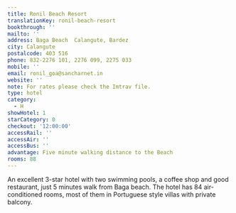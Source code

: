 ```yaml
---
title: Ronil Beach Resort
translationKey: ronil-beach-resort
bookthrough: ''
mailto: ''
address: Baga Beach  Calangute, Bardez
city: Calangute
postalcode: 403 516
phone: 832-2276 101, 2276 099, 2275 033
mobile: ''
email: ronil_goa@sancharnet.in
website: ''
note: For rates please check the Imtrav file.
type: hotel
category:
  - H
showHotel: 1
starCategory: 0
checkout: '12:00:00'
accessRail: ''
accessAir: ''
accessBus: ''
advantage: Five minute walking distance to the Beach
rooms: 88
---
```

An excellent 3-star hotel with two swimming pools, a coffee shop and good restaurant, just 5 minutes walk from Baga beach. The hotel has 84 air-conditioned rooms, most of them in Portuguese style villas with private balcony.
